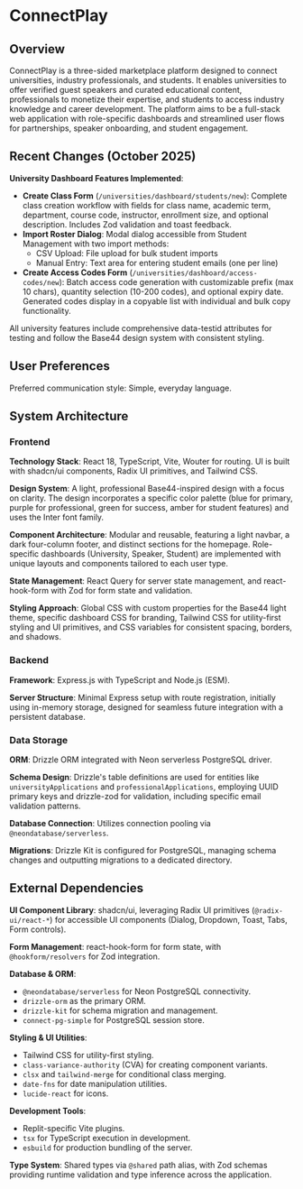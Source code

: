 # ConnectPlay

## Overview

ConnectPlay is a three-sided marketplace platform designed to connect universities, industry professionals, and students. It enables universities to offer verified guest speakers and curated educational content, professionals to monetize their expertise, and students to access industry knowledge and career development. The platform aims to be a full-stack web application with role-specific dashboards and streamlined user flows for partnerships, speaker onboarding, and student engagement.

## Recent Changes (October 2025)

**University Dashboard Features Implemented**:
- **Create Class Form** (`/universities/dashboard/students/new`): Complete class creation workflow with fields for class name, academic term, department, course code, instructor, enrollment size, and optional description. Includes Zod validation and toast feedback.
- **Import Roster Dialog**: Modal dialog accessible from Student Management with two import methods:
  - CSV Upload: File upload for bulk student imports
  - Manual Entry: Text area for entering student emails (one per line)
- **Create Access Codes Form** (`/universities/dashboard/access-codes/new`): Batch access code generation with customizable prefix (max 10 chars), quantity selection (10-200 codes), and optional expiry date. Generated codes display in a copyable list with individual and bulk copy functionality.

All university features include comprehensive data-testid attributes for testing and follow the Base44 design system with consistent styling.

## User Preferences

Preferred communication style: Simple, everyday language.

## System Architecture

### Frontend

**Technology Stack**: React 18, TypeScript, Vite, Wouter for routing. UI is built with shadcn/ui components, Radix UI primitives, and Tailwind CSS.

**Design System**: A light, professional Base44-inspired design with a focus on clarity. The design incorporates a specific color palette (blue for primary, purple for professional, green for success, amber for student features) and uses the Inter font family.

**Component Architecture**: Modular and reusable, featuring a light navbar, a dark four-column footer, and distinct sections for the homepage. Role-specific dashboards (University, Speaker, Student) are implemented with unique layouts and components tailored to each user type.

**State Management**: React Query for server state management, and react-hook-form with Zod for form state and validation.

**Styling Approach**: Global CSS with custom properties for the Base44 light theme, specific dashboard CSS for branding, Tailwind CSS for utility-first styling and UI primitives, and CSS variables for consistent spacing, borders, and shadows.

### Backend

**Framework**: Express.js with TypeScript and Node.js (ESM).

**Server Structure**: Minimal Express setup with route registration, initially using in-memory storage, designed for seamless future integration with a persistent database.

### Data Storage

**ORM**: Drizzle ORM integrated with Neon serverless PostgreSQL driver.

**Schema Design**: Drizzle's table definitions are used for entities like `universityApplications` and `professionalApplications`, employing UUID primary keys and drizzle-zod for validation, including specific email validation patterns.

**Database Connection**: Utilizes connection pooling via `@neondatabase/serverless`.

**Migrations**: Drizzle Kit is configured for PostgreSQL, managing schema changes and outputting migrations to a dedicated directory.

## External Dependencies

**UI Component Library**: shadcn/ui, leveraging Radix UI primitives (`@radix-ui/react-*`) for accessible UI components (Dialog, Dropdown, Toast, Tabs, Form controls).

**Form Management**: react-hook-form for form state, with `@hookform/resolvers` for Zod integration.

**Database & ORM**:
- `@neondatabase/serverless` for Neon PostgreSQL connectivity.
- `drizzle-orm` as the primary ORM.
- `drizzle-kit` for schema migration and management.
- `connect-pg-simple` for PostgreSQL session store.

**Styling & UI Utilities**:
- Tailwind CSS for utility-first styling.
- `class-variance-authority` (CVA) for creating component variants.
- `clsx` and `tailwind-merge` for conditional class merging.
- `date-fns` for date manipulation utilities.
- `lucide-react` for icons.

**Development Tools**:
- Replit-specific Vite plugins.
- `tsx` for TypeScript execution in development.
- `esbuild` for production bundling of the server.

**Type System**: Shared types via `@shared` path alias, with Zod schemas providing runtime validation and type inference across the application.